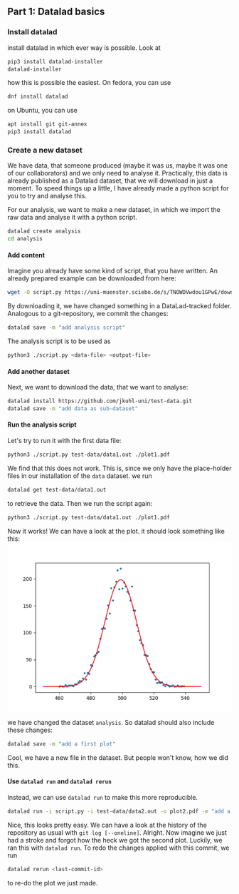 ## Part 1: Datalad basics
### Install datalad
install datalad in which ever way is possible. Look at
```bash
pip3 install datalad-installer
datalad-installer
```
how this is possible the easiest.
On fedora, you can use
```bash
dnf install datalad
```
on Ubuntu, you can use
```bash
apt install git git-annex
pip3 install datalad
```

### Create a new dataset
We have data, that someone produced (maybe it was us, maybe it was one of our collaborators) and we only need to analyse it. Practically, this data is already published as a Datalad dataset, that we will download in just a moment. To speed things up a little, I have already made a python script for you to try and analyse this.

For our analysis, we want to make a new dataset, in which we import the raw data and analyse it with a python script.
```bash
datalad create analysis
cd analysis
```

#### Add content
Imagine you already have some kind of script, that you have written. An already prepared example can be downloaded from here:
```bash
wget -O script.py https://uni-muenster.sciebo.de/s/TNOWDVwdou1GPwE/download
```
By downloading it, we have changed something in a DataLad-tracked folder. Analogous to a git-repository, we commit the changes:
```bash
datalad save -m "add analysis script"
```
The analysis script is to be used as
```bash
python3 ./script.py <data-file> <output-file>
```

#### Add another dataset
Next, we want to download the data, that we want to analyse:
```bash
datalad install https://github.com/jkuhl-uni/test-data.git
datalad save -m "add data as sub-dataset"
```


#### Run the analysis script
Let's try to run it with the first data file:
```bash
python3 ./script.py test-data/data1.out ./plot1.pdf
```
We find that this does not work. This is, since we only have the place-holder files in our installation of the `data` dataset.
we run
```bash
datalad get test-data/data1.out
```
to retrieve the data.
Then we run the script again:
```bash
python3 ./script.py test-data/data1.out ./plot1.pdf
```
Now it works!
We can have a look at the plot. it should look something like this:
![figure](./figs/plot1.png)

we have changed the dataset `analysis`. So datalad should also include these changes:
```bash
datalad save -m "add a first plot"
```
Cool, we have a new file in the dataset. But people won't know, how we did this.

#### Use `datalad run` and `datalad rerun`
Instead, we can use `datalad run` to make this more reproducible.
```bash
datalad run -i script.py -i test-data/data2.out -o plot2.pdf -m "add a second plot with datalad run" "python3 ./script.py test-data/data2.out plot2.pdf"
```
Nice, this looks pretty easy.
We can have a look at the history of the repository as usual with `git log [--oneline]`.
Alright. Now imagine we just had a stroke and forgot how the heck we got the second plot. Luckily, we ran this with `datalad run`. To redo the changes applied with this commit, we run
```bash
datalad rerun <last-commit-id>
```
to re-do the plot we just made.


